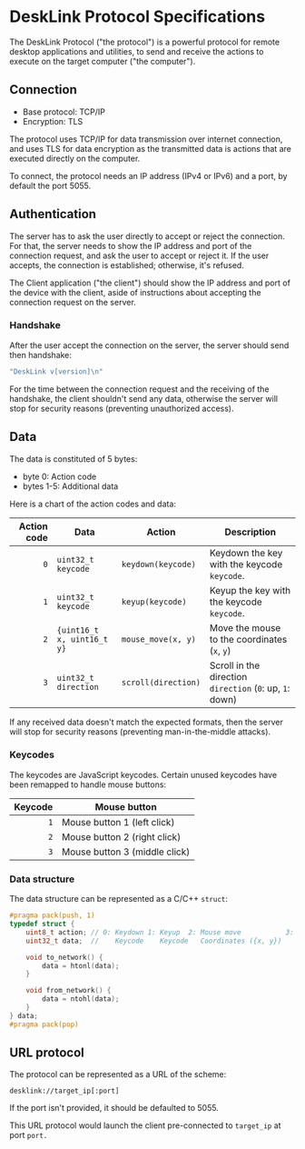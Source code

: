 # DeskLink Protocol Specifications

The DeskLink Protocol ("the protocol") is a powerful protocol for remote desktop applications and utilities, to send
and receive the actions to execute on the target computer ("the computer").

## Connection

- Base protocol: TCP/IP
- Encryption: TLS

The protocol uses TCP/IP for data transmission over internet connection, and uses TLS for data encryption as the
transmitted data is actions that are executed directly on the computer.

To connect, the protocol needs an IP address (IPv4 or IPv6) and a port, by default the port 5055.

## Authentication

The server has to ask the user directly to accept or reject the connection. For that, the server needs to show the
IP address and port of the connection request, and ask the user to accept or reject it.  If the user accepts, the
connection is established; otherwise, it's refused.

The Client application ("the client") should show the IP address and port of the device with the client, aside of instructions about accepting the
connection request on the server.

### Handshake

After the user accept the connection on the server, the server should send then handshake:

```c++
"DeskLink v[version]\n"
```

For the time between the connection request and the receiving of the handshake, the client shouldn't send any data,
otherwise the server will stop for security reasons (preventing unauthorized access).

## Data

The data is constituted of 5 bytes:

- byte 0: Action code
- bytes 1-5: Additional data

Here is a chart of the action codes and data:

| Action code | Data                       | Action              | Description                                              |
|------------:|----------------------------|---------------------|----------------------------------------------------------|
|         `0` | `uint32_t keycode`         | `keydown(keycode)`  | Keydown the key with the keycode `keycode`.              |
|         `1` | `uint32_t keycode`         | `keyup(keycode)`    | Keyup the key with the keycode `keycode`.                |
|         `2` | `{uint16_t x, uint16_t y}` | `mouse_move(x, y)`  | Move the mouse to the coordinates (`x`, `y`)             |
|         `3` | `uint32_t direction`       | `scroll(direction)` | Scroll in the direction `direction` (`0`: up, `1`: down) |

If any received data doesn't match the expected formats, then the server will stop for security reasons
(preventing man-in-the-middle attacks).

### Keycodes

The keycodes are JavaScript keycodes. Certain unused keycodes have been remapped to handle mouse buttons:

| Keycode | Mouse button                  |
|--------:|-------------------------------|
|     `1` | Mouse button 1 (left click)   |
|     `2` | Mouse button 2 (right click)  |
|     `3` | Mouse button 3 (middle click) |

### Data structure

The data structure can be represented as a C/C++ `struct`:

```c++
#pragma pack(push, 1)
typedef struct {
	uint8_t action; // 0: Keydown 1: Keyup  2: Mouse move           3: Scroll
	uint32_t data;  //    Keycode    Keycode   Coordinates ({x, y})    Direction (up: 0, down: 1)

	void to_network() {
		data = htonl(data);
	}

	void from_network() {
		data = ntohl(data);
	}
} data;
#pragma pack(pop)
```

## URL protocol

The protocol can be represented as a URL of the scheme:

```
desklink://target_ip[:port]
```

If the port isn't provided, it should be defaulted to 5055.

This URL protocol would launch the client pre-connected to `target_ip` at port `port.`

